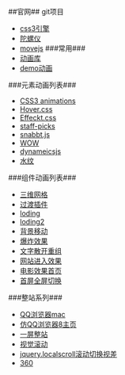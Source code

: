 ##官网##
git项目
* [css3引擎](https://github.com/shrekshrek/css3d-engine)
* [陀螺仪](https://github.com/shrekshrek/orienter)
* [movejs](http://visionmedia.github.io/move.js/)
###常用###
* [动画库](https://www.awesomes.cn/repos/Dom/animation)
* [demo动画](http://output.jsbin.com/kixir/1/)


###元素动画列表###
* [CSS3 animations](http://anicollection.github.io/?utm_source=next.36kr.com#/)
* [Hover.css](http://ianlunn.github.io/Hover/)
* [Effeckt.css](http://h5bp.github.io/Effeckt.css/)
* [staff-picks](https://www.animatron.com/explore/staff-picks)
* [snabbt.js](http://daniel-lundin.github.io/snabbt.js/)
* [WOW](http://mynameismatthieu.com/WOW/)
* [dynameicsjs](http://dynamicsjs.com/)
* [水纹](http://www.jq22.com/yanshi8100)

###组件动画列表###
* [三维网格](http://www.jq22.com/yanshi7612)
* [过渡插件](http://www.jq22.com/yanshi550)
* [loding](http://www.jq22.com/yanshi6675)
* [loding2](http://www.jq22.com/yanshi880)
* [背景移动](http://www.jq22.com/yanshi6473)
* [爆炸效果](http://www.jq22.com/yanshi6272)
* [文字散开重组](http://www.jq22.com/yanshi6063)
* [网站进入效果](http://www.jq22.com/yanshi4018)
* [电影效果首页](http://www.jq22.com/yanshi4013)
* [首屏全屏切换](http://www.jq22.com/yanshi3521)

###整站系列###
* [QQ浏览器mac](http://www.jq22.com/yanshi2590)
* [仿QQ浏览器8主页](http://www.jq22.com/yanshi2549)
* [一屏整站](http://www.jq22.com/yanshi3138)
* [视觉滚动](http://www.jq22.com/yanshi1799)
* [jquery.localscroll滚动切换视差](http://www.jq22.com/yanshi1665)
* [360](http://www.jq22.com/yanshi1454)